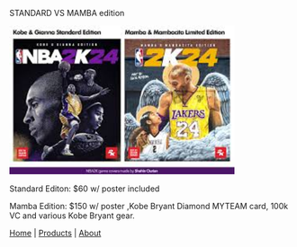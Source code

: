 STANDARD VS MAMBA edition

<img src="kobe.jpg" width="400">


Standard Editon: $60 w/ poster included 


Mamba Edition: $150 w/ poster ,Kobe Bryant Diamond MYTEAM card, 100k VC and various Kobe Bryant gear.

<a href="index.html">Home</a> | <a href="products.html">Products</a> | <a href="about.html">About</a>
